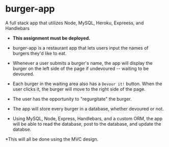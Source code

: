 # burger-app
A full stack app that utilizes Node, MySQL, Heroku, Expreess, and Handlebars

* **This assignment must be deployed.**

* burger-app is a restaurant app that lets users input the names of burgers they'd like to eat.

* Whenever a user submits a burger's name, the app will display the burger on the left side of the page if undevoured -- waiting to be devoured.

* Each burger in the waiting area also has a `Devour it!` button. When the user clicks it, the burger will move to the right side of the page.

* The user has the opportunity to "regurgitate" the burger.

* The app will store every burger in a database, whether devoured or not.

* Using MySQL, Node, Express, Handlebars, and a custom ORM, the app will be able to read the database, post to the database, and update the databse.

*This will all be done using the MVC design.
